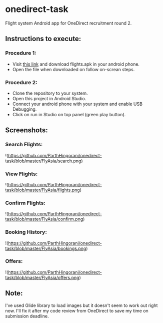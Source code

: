# onedirect-task
Flight system Android app for OneDirect recruitment round 2.


## Instructions to execute:

### Procedure 1:

- Visit [this link](https://github.com/ParthHingorani/onedirect-task/tree/master/FlyAsia) and download flights.apk in your android phone.
- Open the file when downloaded on follow on-screan steps.

### Procedure 2:

- Clone the repository to your system.
- Open this project in Android Studio.
- Connect your android phone with your system and enable USB Debugging.
- Click on run in Studio on top panel (green play button).


## Screenshots:

### Search Flights:
!(https://github.com/ParthHingorani/onedirect-task/blob/master/FlyAsia/search.png)

### View Flights:
!(https://github.com/ParthHingorani/onedirect-task/blob/master/FlyAsia/flights.png)

### Confirm Flights:
!(https://github.com/ParthHingorani/onedirect-task/blob/master/FlyAsia/confirm.png)

### Booking History:
!(https://github.com/ParthHingorani/onedirect-task/blob/master/FlyAsia/bookings.png)

### Offers:
!(https://github.com/ParthHingorani/onedirect-task/blob/master/FlyAsia/offers.png)


## Note:

I've used Glide library to load images but it doesn't seem to work out right now. I'll fix it after my code review from OneDirect to save my time on submission deadline.